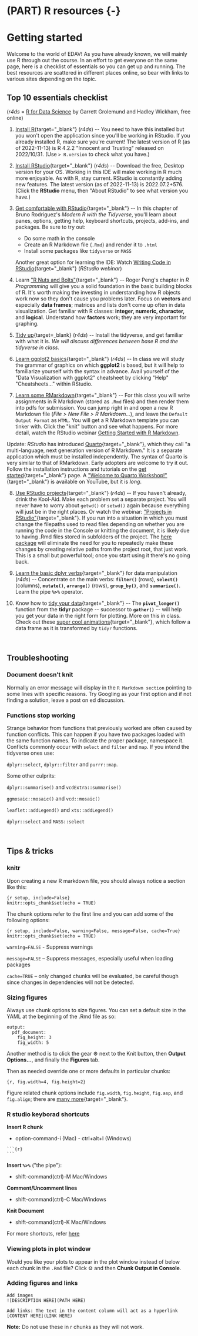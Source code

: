 # (PART) R resources {-}

# Getting started

Welcome to the world of EDAV! As you have already known, we will mainly use R through out the course. In an effort to get everyone on the same page, here is a checklist of essentials so you can get up and running. The best resources are scattered in different places online, so bear with links to various sites depending on the topic.

## Top 10 essentials checklist

(*r4ds* = [R for Data Science](https://r4ds.had.co.nz/) by Garrett Grolemund and Hadley Wickham, free online)




1. [Install R](https://r4ds.had.co.nz/introduction.html#r){target="_blank"} (*r4ds*) -- You need to have this installed but you won't open the application since you'll be working in RStudio. If you already installed R, make sure you're current! The latest version of R (as of 2022-11-13) is R 4.2.2 "Innocent and Trusting" released on 2022/10/31. (Use `> R.version` to check what you have.)

2. [Install RStudio](https://r4ds.had.co.nz/introduction.html#rstudio){target="_blank"} (*r4ds*) -- Download the free, Desktop version for your OS. Working in this IDE will make working in R much more enjoyable. As with R, stay current. RStudio is constantly adding new features. The latest version (as of 2022-11-13) is 2022.07.2+576. (Click the **RStudio** menu, then "About RStudio" to see what version you have.)

3. [Get comfortable with RStudio](https://b-rodrigues.github.io/modern_R/getting-to-know-rstudio.html){target="_blank"} -- In this chapter of Bruno Rodriguez's *Modern R with the Tidyverse*, you'll learn about panes, options, getting help, keyboard shortcuts, projects, add-ins, and packages. Be sure to try out:

    - Do some math in the console
    - Create an R Markdown file (`.Rmd`) and render it to `.html`
    - Install some packages like `tidyverse` or `MASS`

    Another great option for learning the IDE: Watch [Writing Code in RStudio](https://rstudio.com/resources/webinars/programming-part-1-writing-code-in-rstudio/){target="_blank"} (*RStudio webinar*)

4. Learn ["R Nuts and Bolts"](https://bookdown.org/rdpeng/rprogdatascience/r-nuts-and-bolts.html){target="_blank"} -- Roger Peng's chapter in *R Programming* will give you a solid foundation in the basic building blocks of R. It's worth making the investing in understanding how R objects work now so they don't cause you problems later. Focus on **vectors** and especially **data frames**; matrices and lists don't come up often in data visualization.  Get familiar with R classes: **integer, numeric, character,** and **logical**. Understand how **factors** work; they are very important for graphing.

5. [Tidy up](https://r4ds.had.co.nz/introduction.html#the-tidyverse){target=_blank} (*r4ds*) -- Install the tidyverse, and get familiar with what it is. *We will discuss differences between base R and the tidyverse in class.*

6. [Learn ggplot2 basics](https://r4ds.had.co.nz/data-visualisation.html){target="_blank"} (*r4ds*) -- In class we will study the grammar of graphics on which **ggplot2** is based, but it will help to familiarize yourself with the syntax in advance. Avail yourself of the "Data Visualization with ggplot2" cheatsheet by clicking "Help" "Cheatsheets..." within RStudio.

7. [Learn some RMarkdown](https://rmarkdown.rstudio.com/articles_intro.html){target="_blank"} -- For this class you will write assignments in R Markdown (stored as `.Rmd` files) and then render them into pdfs for submission. You can jump right in and open a new R Markdown file (*File > New File > R Markdown...*), and leave the `Default Output Format` as `HTML`. You will get a R Markdown template you can tinker with. Click the "knit" button and see what happens. For more detail, watch the RStudio webinar [Getting Started with R Markdown](https://resources.rstudio.com/the-essentials-of-data-science/getting-started-with-r-markdown-60-02).

Update: *RStudio* has introduced [Quarto](https://quarto.org/docs/computations/r.html){target="_blank"}, which they call "a multi-language, next generation version of R Markdown." It is a separate application which must be installed independently. The syntax of Quarto is very similar to that of RMarkdown. Early adopters are welcome to try it out. Follow the installation instructions and tutorials on the [get started](https://quarto.org/docs/get-started/){target="_blank"} page. A ["Welcome to Quarto Workshop!"](https://www.youtube.com/watch?v=yvi5uXQMvu4){target="_blank"} is available on YouTube, but it is *long*.

8. [Use RStudio projects](https://r4ds.had.co.nz/workflow-projects.html){target="_blank"} (*r4ds*) -- If you haven't already, drink the Kool-Aid. Make each problem set a separate project. You will never have to worry about `getwd()` or `setwd()` again because everything will just be in the right places. Or watch the webinar: ["Projects in RStudio"](https://resources.rstudio.com/wistia-rstudio-essentials-2/rstudioessentialsmanagingpart1-2){target="_blank"}. If you run into a situation in which you must change the filepaths used to read files depending on whether you are running the code in the Console or knitting the document, it is likely due to having .Rmd files stored in subfolders of the project. The [here package](https://here.r-lib.org/) will eliminate the need for you to repeatedly make these changes by creating relative paths from the project root, that just work. This is a small but powerful tool; once you start using it there's no going back.

9. [Learn the basic dplyr verbs](https://r4ds.had.co.nz/transform.html){target="_blank"} for data manipulation (*r4ds*) -- Concentrate on the main verbs: **`filter()`** (rows), **`select()`** (columns), **`mutate()`**, **`arrange()`** (rows), **`group_by()`**, and **`summarize()`**. Learn the pipe **`%>%`** operator.

10. Know how to [tidy your data](https://r4ds.had.co.nz/tidy-data.html){target="_blank"} -- The **`pivot_longer()`** function from the **tidyr** package -- successor to **`gather()`** -- will help you get your data in the right form for plotting.  More on this in class. Check out these [super cool animations](https://github.com/gadenbuie/tidyexplain){target="_blank"}, which follow a data frame as it is transformed by `tidyr` functions.

<br>

## Troubleshooting

### Document doesn’t knit

Normally an error message will display in the `R Markdown section` pointing to some lines with specific reasons. Try Googling as your first option and if not finding a solution, leave a post on ed discussion.

### Functions stop working

Strange behavior from functions that previously worked are often caused by function conflicts. This can happen if you have two packages loaded with the same function names. To indicate the proper package, namespace it. Conflicts commonly occur with `select` and `filter` and `map`. If you intend the tidyverse ones use:

`dplyr::select`, `dplyr::filter` and `purrr::map`.

Some other culprits:

`dplyr::summarise()` and `vcdExtra::summarise()`

`ggmosaic::mosaic()` and `vcd::mosaic()`

`leaflet::addLegend()` and `xts::addLegend()`

`dplyr::select` and `MASS::select`

<br>

## Tips & tricks

### knitr

Upon creating a new R markdown file, you should always notice a section like this:

```
{r setup, include=False}
knitr::opts_chunk$set(echo = TRUE)
```

The chunk options refer to the first line and you can add some of the following options:

```
{r setup, include=False, warning=False, message=False, cache=True}
knitr::opts_chunk$set(echo = TRUE)
```
`warning=FALSE` - Suppress warnings

`message=FALSE` – Suppress messages, especially useful when loading packages

`cache=TRUE` – only changed chunks will be evaluated, be careful though since changes in dependencies will not be detected.

### Sizing figures

Always use chunk options to size figures.  You can set a default size in the YAML at the beginning of the .Rmd file as so:

```
output:
  pdf_document:
    fig_height: 3
    fig_width: 5
```

Another method is to click the gear ⚙️ next to the Knit button, then  **Output Options...**, and finally the **Figures** tab.

Then as needed override one or more defaults in particular chunks:

`{r, fig.width=4, fig.height=2}`


Figure related chunk options include `fig.width`, `fig.height`, `fig.asp`, and `fig.align`; there are [many more](https://yihui.name/knitr/options/#plots){target="_blank"}.

### R studio keyborad shortcuts

**Insert R chunk**
- option-command-i  (Mac) - ctrl+alt+I  (Windows)


````
```{r}
```
````

**Insert `%>%`**   ("the pipe"):

- shift-command(ctrl)-M  Mac/Windows

**Comment/Uncomment lines**

- shift-command(ctrl)-C Mac/Windows

**Knit Document**

- shift-command(ctrl)-K  Mac/Windows

For more shortcuts, refer [here](https://support.rstudio.com/hc/en-us/articles/200711853-Keyboard-Shortcuts-in-the-RStudio-IDE)

### Viewing plots in plot window

Would you like your plots to appear in the plot window instead of below each chunk in the `.Rmd` file? Click ⚙️ and then  <i class="fas fa-check"></i> **Chunk Output in Console**.

### Adding figures and links

```
Add images
![DESCRIPTION HERE](PATH HERE)

Add links: The text in the content column will act as a hyperlink
[CONTENT HERE](LINK HERE)   
```

**Note:** Do not use these in r chunks as they will not work.



